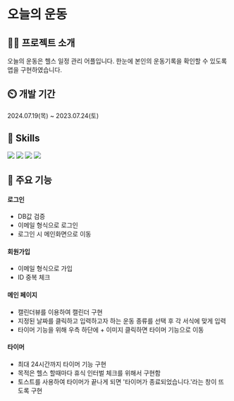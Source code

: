 # 오늘의 운동

## 👨‍🏫 프로젝트 소개
오늘의 운동은 헬스 일정 관리 어플입니다. 한눈에 본인의 운동기록을 확인할 수 있도록 앱을 구현하였습니다.

## ⏲️ 개발 기간
2024.07.19(목) ~ 2023.07.24(토)

## 🚀 Skills

<img src="https://img.shields.io/badge/JavaScript-F7DF1E?style=for-the-badge&logo=JavaScript&logoColor=white" />    <img src="https://img.shields.io/badge/Java-ED8B00?style=for-the-badge&logo=openjdk&logoColor=white" /> <img src="https://img.shields.io/badge/SQLite-07405E?style=for-the-badge&logo=sqlite&logoColor=white" /> <img src="https://img.shields.io/badge/Android_Studio-3DDC84?style=for-the-badge&logo=android-studio&logoColor=white" />                               


## 📌 주요 기능
#### 로그인
- DB값 검증
- 이메일 형식으로 로그인
- 로그인 시 메인화면으로 이동
#### 회원가입
- 이메일 형식으로 가입
- ID 중복 체크
#### 메인 페이지
- 캘린더뷰를 이용하여 캘린더 구현
- 지정된 날짜를 클릭하고 입력하고자 하는 운동 종류를 선택 후 각 서식에 맞게 입력
- 타이머 기능을 위해 우측 하단에 + 이미지 클릭하면 타이머 기능으로 이동
#### 타이머
- 최대 24시간까지 타이머 기능 구현
- 목적은 헬스 할때마다 휴식 인터벌 체크를 위해서 구현함
- 토스트를 사용하여 타이머가 끝나게 되면 '타이머가 종료되었습니다.'라는 창이 뜨도록 구현

